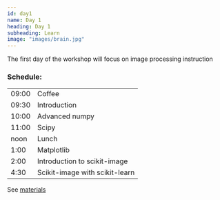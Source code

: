 ```yaml
---
id: day1
name: Day 1
heading: Day 1
subheading: Learn
image: "images/brain.jpg"
---
```


The first day of the workshop will focus on image processing instruction

<h3>Schedule:</h3>

<div class="row">
  <div class="col-md-6">
    <table class="table table-striped">
      <tr> <td>09:00</td> <td>Coffee</td></tr>
      <tr> <td>09:30</td> <td>Introduction</td></tr>
      <tr> <td>10:00</td> <td>Advanced numpy</td></tr>
      <tr> <td>11:00</td> <td>Scipy</td></tr>
      <tr> <td>noon</td> <td>Lunch</td></tr>
      <tr> <td>1:00</td> <td>Matplotlib</td></tr>
      <tr> <td>2:00</td> <td>Introduction to scikit-image</td></tr>
      <tr> <td>4:30</td> <td>Scikit-image with scikit-learn</td></tr>
    </table>

<p>See <a href="https://github.com/scikit-image/skimage-tutorials/blob/master/2015-scipy/index.ipynb">materials</a></p>

</div>
